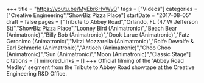 +++
title = "https://youtu.be/MyEbr6HvWy0"
tags = ["Videos"]
categories = ["Creative Engineering","ShowBiz Pizza Place"]
startDate = "2017-08-05"
draft = false
pages = ["Tribute to Abbey Road","Orlando, FL (47 W Jefferson St)","ShowBiz Pizza Place","Looney Bird (Animatronic)","Beach Bear (Animatronic)","Billy Bob (Animatronic)","Dook Larue (Animatronic)","Fatz Geronimo (Animatronic)","Mitzi Mozzarella (Animatronic)","Rolfe Dewolfe & Earl Schmerle (Animatronic)","Antioch (Animatronic)","Choo Choo (Animatronic)","Sun (Animatronic)","Moon (Animatronic)","Classic Stage"]
citations = []
mirroredLinks = []
+++
Official filming of the 'Abbey Road Medley' segment from the Tribute to Abbey Road showtape at the Creative Engineering R&D Office.
